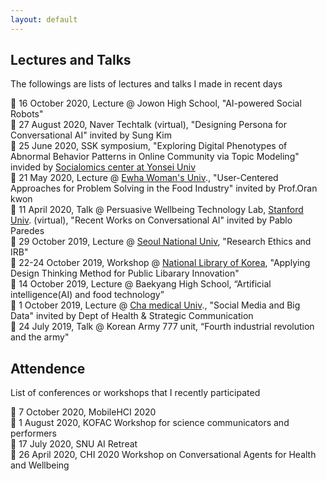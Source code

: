```yaml
---
layout: default
---
```


## Lectures and Talks
The followings are lists of lectures and talks I made in recent days

📍 16 October 2020, Lecture @ Jowon High School, "AI-powered Social Robots"<br>
📍 27 August 2020, Naver Techtalk (virtual), "Designing Persona for Conversational AI" invited by Sung Kim<br>
📍 25 June 2020, SSK symposium, "Exploring Digital Phenotypes of Abnormal Behavior Patterns in Online Community via Topic Modeling" invided by <a href = "https://devcms.yonsei.ac.kr/socialomicsen/index.do" target="_blank">Socialomics center at Yonsei Univ</a><br>
📍 21 May 2020, Lecture @ <a href = "http://www.ewha.ac.kr/ewha/index.do" target="_blank">Ewha Woman's Univ</a>., "User-Centered Approaches for Problem Solving in the Food Industry" invited by Prof.Oran kwon <br>
📍 11 April 2020, Talk @ Persuasive Wellbeing Technology Lab, <a href = "https://www.stanford.edu/" target="_blank">Stanford Univ</a>. (virtual), "Recent Works on Conversational AI" invited by Pablo Paredes<br>
📍 29 October 2019, Lecture @ <a href = "https://en.snu.ac.kr/index.html" target="_blank">Seoul National Univ</a>, "Research Ethics and IRB"<br>
📍 22-24 October 2019, Workshop @ <a href = "https://www.nl.go.kr/" target="_blank">National Library of Korea</a>, "Applying Design Thinking Method for Public Libarary Innovation" <br> 
📍 14 October 2019, Lecture @ Baekyang High School, “Artificial intelligence(AI) and food technology”<br>
📍 1 October 2019, Lecture @ <a href = "https://comm.cha.ac.kr/portfolio_page/2019%EB%85%84-%EC%84%9C%EC%9A%B8%EB%8C%80%ED%95%99%EA%B5%90-hci-%ED%99%A9%EC%9C%A0%EC%A7%84-%EC%97%B0%EA%B5%AC%EC%9B%90-%ED%8A%B9%EA%B0%95/" target="_blank">Cha medical Univ</a>., "Social Media and Big Data" invited by Dept of Health & Strategic Communication <br> 
📍 24 July 2019, Talk @ Korean Army 777 unit, “Fourth industrial revolution and the army"

## Attendence 
List of conferences or workshops that I recently participated

📍 7 October 2020, MobileHCI 2020<br>
📍 1 August 2020, KOFAC Workshop for science communicators and performers<br>
📍 17 July 2020, SNU AI Retreat<br>
📍 26 April 2020, CHI 2020 Workshop on Conversational Agents for Health and Wellbeing<br>

